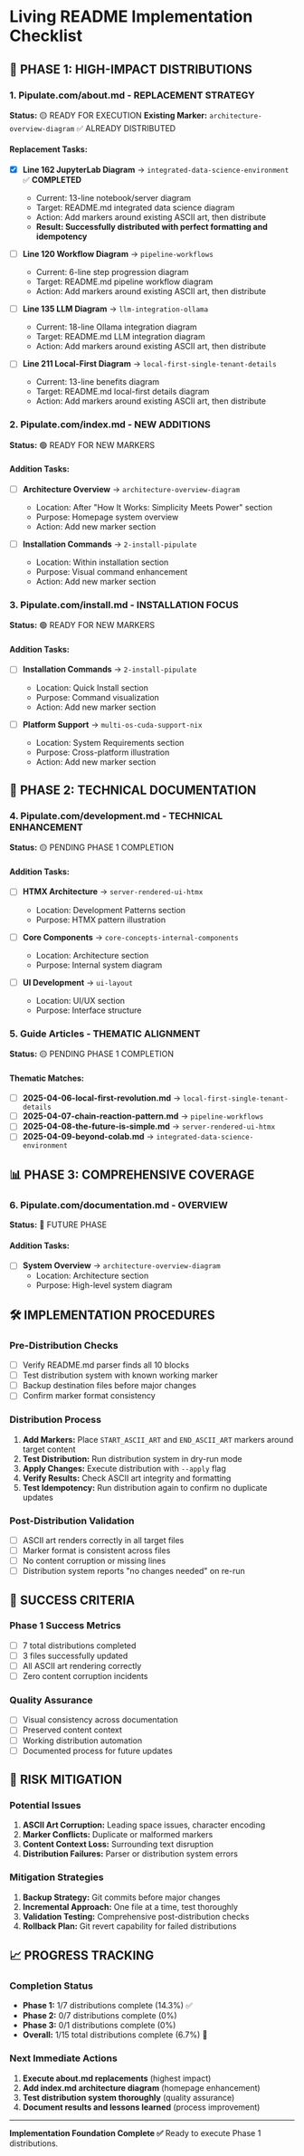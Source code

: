 # Living README Implementation Checklist

## 🚀 PHASE 1: HIGH-IMPACT DISTRIBUTIONS

### 1. Pipulate.com/about.md - REPLACEMENT STRATEGY
**Status:** 🟡 READY FOR EXECUTION
**Existing Marker:** `architecture-overview-diagram` ✅ ALREADY DISTRIBUTED

#### Replacement Tasks:
- [x] **Line 162 JupyterLab Diagram** → `integrated-data-science-environment` ✅ **COMPLETED**
  - Current: 13-line notebook/server diagram
  - Target: README.md integrated data science diagram
  - Action: Add markers around existing ASCII art, then distribute
  - **Result: Successfully distributed with perfect formatting and idempotency**

- [ ] **Line 120 Workflow Diagram** → `pipeline-workflows`  
  - Current: 6-line step progression diagram
  - Target: README.md pipeline workflow diagram
  - Action: Add markers around existing ASCII art, then distribute

- [ ] **Line 135 LLM Diagram** → `llm-integration-ollama`
  - Current: 18-line Ollama integration diagram
  - Target: README.md LLM integration diagram
  - Action: Add markers around existing ASCII art, then distribute

- [ ] **Line 211 Local-First Diagram** → `local-first-single-tenant-details`
  - Current: 13-line benefits diagram
  - Target: README.md local-first details diagram
  - Action: Add markers around existing ASCII art, then distribute

### 2. Pipulate.com/index.md - NEW ADDITIONS
**Status:** 🟢 READY FOR NEW MARKERS

#### Addition Tasks:
- [ ] **Architecture Overview** → `architecture-overview-diagram`
  - Location: After "How It Works: Simplicity Meets Power" section
  - Purpose: Homepage system overview
  - Action: Add new marker section

- [ ] **Installation Commands** → `2-install-pipulate`
  - Location: Within installation section  
  - Purpose: Visual command enhancement
  - Action: Add new marker section

### 3. Pipulate.com/install.md - INSTALLATION FOCUS
**Status:** 🟢 READY FOR NEW MARKERS

#### Addition Tasks:
- [ ] **Installation Commands** → `2-install-pipulate`
  - Location: Quick Install section
  - Purpose: Command visualization
  - Action: Add new marker section

- [ ] **Platform Support** → `multi-os-cuda-support-nix`
  - Location: System Requirements section
  - Purpose: Cross-platform illustration
  - Action: Add new marker section

## 🔧 PHASE 2: TECHNICAL DOCUMENTATION

### 4. Pipulate.com/development.md - TECHNICAL ENHANCEMENT
**Status:** 🟡 PENDING PHASE 1 COMPLETION

#### Addition Tasks:
- [ ] **HTMX Architecture** → `server-rendered-ui-htmx`
  - Location: Development Patterns section
  - Purpose: HTMX pattern illustration

- [ ] **Core Components** → `core-concepts-internal-components`
  - Location: Architecture section
  - Purpose: Internal system diagram

- [ ] **UI Development** → `ui-layout`
  - Location: UI/UX section
  - Purpose: Interface structure

### 5. Guide Articles - THEMATIC ALIGNMENT
**Status:** 🟡 PENDING PHASE 1 COMPLETION

#### Thematic Matches:
- [ ] **2025-04-06-local-first-revolution.md** → `local-first-single-tenant-details`
- [ ] **2025-04-07-chain-reaction-pattern.md** → `pipeline-workflows`
- [ ] **2025-04-08-the-future-is-simple.md** → `server-rendered-ui-htmx`
- [ ] **2025-04-09-beyond-colab.md** → `integrated-data-science-environment`

## 📊 PHASE 3: COMPREHENSIVE COVERAGE

### 6. Pipulate.com/documentation.md - OVERVIEW
**Status:** 🔴 FUTURE PHASE

#### Addition Tasks:
- [ ] **System Overview** → `architecture-overview-diagram`
  - Location: Architecture section
  - Purpose: High-level system diagram

## 🛠️ IMPLEMENTATION PROCEDURES

### Pre-Distribution Checks
- [ ] Verify README.md parser finds all 10 blocks
- [ ] Test distribution system with known working marker
- [ ] Backup destination files before major changes
- [ ] Confirm marker format consistency

### Distribution Process
1. **Add Markers:** Place `START_ASCII_ART` and `END_ASCII_ART` markers around target content
2. **Test Distribution:** Run distribution system in dry-run mode
3. **Apply Changes:** Execute distribution with `--apply` flag
4. **Verify Results:** Check ASCII art integrity and formatting
5. **Test Idempotency:** Run distribution again to confirm no duplicate updates

### Post-Distribution Validation
- [ ] ASCII art renders correctly in all target files
- [ ] Marker format is consistent across files
- [ ] No content corruption or missing lines
- [ ] Distribution system reports "no changes needed" on re-run

## 🎯 SUCCESS CRITERIA

### Phase 1 Success Metrics
- [ ] 7 total distributions completed
- [ ] 3 files successfully updated
- [ ] All ASCII art rendering correctly
- [ ] Zero content corruption incidents

### Quality Assurance
- [ ] Visual consistency across documentation
- [ ] Preserved content context
- [ ] Working distribution automation
- [ ] Documented process for future updates

## 🚨 RISK MITIGATION

### Potential Issues
1. **ASCII Art Corruption:** Leading space issues, character encoding
2. **Marker Conflicts:** Duplicate or malformed markers
3. **Content Context Loss:** Surrounding text disruption
4. **Distribution Failures:** Parser or distribution system errors

### Mitigation Strategies
1. **Backup Strategy:** Git commits before major changes
2. **Incremental Approach:** One file at a time, test thoroughly
3. **Validation Testing:** Comprehensive post-distribution checks
4. **Rollback Plan:** Git revert capability for failed distributions

## 📈 PROGRESS TRACKING

### Completion Status
- **Phase 1:** 1/7 distributions complete (14.3%) ✅
- **Phase 2:** 0/7 distributions complete (0%)  
- **Phase 3:** 0/1 distributions complete (0%)
- **Overall:** 1/15 total distributions complete (6.7%) 🎯

### Next Immediate Actions
1. **Execute about.md replacements** (highest impact)
2. **Add index.md architecture diagram** (homepage enhancement)
3. **Test distribution system thoroughly** (quality assurance)
4. **Document results and lessons learned** (process improvement)

---

**Implementation Foundation Complete ✅**
Ready to execute Phase 1 distributions. 